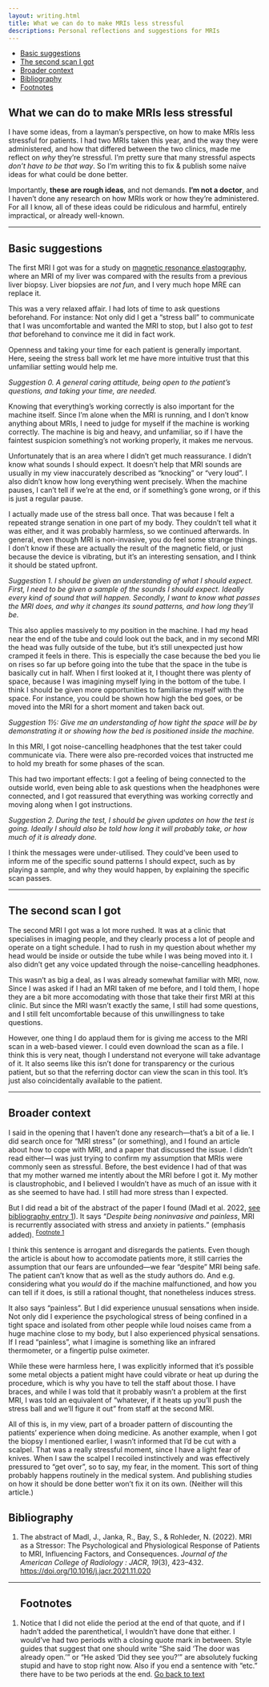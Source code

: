 ```yaml
---
layout: writing.html
title: What we can do to make MRIs less stressful
descriptions: Personal reflections and suggestions for MRIs
---
```


<nav id="left-comment">

- [Basic suggestions](#basic-suggestions)
- [The second scan I got](#the-second-scan-i-got)
- [Broader context](#broader-context)
- [Bibliography](#bibliography)
- [Footnotes](#footnotes)

</nav>

<article id="main-content">

# What we can do to make MRIs less stressful

I have some ideas, from a layman’s perspective, on how to make MRIs less
stressful for patients. I had two MRIs taken this year, and the way they
were administered, and how that differed between the two clinics, made
me reflect on *why* they’re stressful. I’m pretty sure that many
stressful aspects *don’t have to be that way*. So I’m writing this to
fix & publish some naïve ideas for what could be done better.

Importantly, **these are rough ideas**, and not demands. **I’m not a
doctor**, and I haven’t done any research on how MRIs work or how
they’re administered. For all I know, all of these ideas could be
ridiculous and harmful, entirely impractical, or already well-known.

---

<h2 class="background-heading" id="basic-suggestions"> Basic suggestions </h2>

The first MRI I got was for a study on [magnetic resonance
elastography](https://en.wikipedia.org/wiki/Magnetic_resonance_elastography),
where an MRI of my liver was compared with the results from a previous
liver biopsy. Liver biopsies are *not fun*, and I very much hope MRE can
replace it.

This was a very relaxed affair. I had lots of time to ask questions
beforehand. For instance: Not only did I get a “stress ball” to
communicate that I was uncomfortable and wanted the MRI to stop, but I
also got to *test that* beforehand to convince me it did in fact work.

Openness and taking your time for each patient is generally important.
Here, seeing the stress ball work let me have more intuitive trust that
this unfamiliar setting would help me.

_Suggestion 0. A general caring attitude, being open to the patient’s
questions, and taking your time, are needed._

Knowing that everything’s working correctly is also important for the
machine itself. Since I’m alone when the MRI is running, and I don’t
know anything about MRIs, I need to judge for myself if the machine is
working correctly. The machine is big and heavy, and unfamiliar, so if I
have the faintest suspicion something’s not working properly, it makes
me nervous.

Unfortunately that is an area where I didn’t get much reassurance. I
didn’t know what sounds I should expect. It doesn’t help that MRI sounds
are usually in my view inaccurately described as “knocking” or “very
loud”. I also didn’t know how long everything went precisely. When the
machine pauses, I can’t tell if we’re at the end, or if something’s gone
wrong, or if this is just a regular pause.

I actually made use of the stress ball once. That was because I felt a
repeated strange senation in one part of my body. They couldn’t tell
what it was either, and it was probably harmless, so we continued
afterwards. In general, even though MRI is non-invasive, you do feel
some strange things. I don’t know if these are actually the result of
the magnetic field, or just because the device is vibrating, but it’s an
interesting sensation, and I think it should be stated upfront.

_Suggestion 1. I should be given an understanding of what I should
expect. First, I need to be given a sample of the sounds I should
expect. Ideally every kind of sound that will happen. Secondly, I want
to know what passes the MRI does, and why it changes its sound patterns,
and how long they’ll be._

This also applies massively to my position in the machine. I had my head
near the end of the tube and could look out the back, and in my second
MRI the head was fully outside of the tube, but it’s still unexpected
just how cramped it feels in there. This is especially the case because
the bed you lie on rises so far up before going into the tube that the
space in the tube is basically cut in half. When I first looked at it, I
thought there was plenty of space, because I was imagining myself lying
in the bottom of the tube. I think I should be given more opportunities
to familiarise myself with the space. For instance, you could be shown
how high the bed goes, or be moved into the MRI for a short moment and
taken back out.

_Suggestion 1½: Give me an understanding of how tight the space will be
by demonstrating it or showing how the bed is positioned inside the
machine._

In this MRI, I got noise-cancelling headphones that the test taker could
communicate via. There were also pre-recorded voices that instructed me
to hold my breath for some phases of the scan.

This had two important effects: I got a feeling of being connected to
the outside world, even being able to ask questions when the headphones
were connected, and I got reassured that everything was working
correctly and moving along when I got instructions.

_Suggestion 2. During the test, I should be given updates on how the test
is going. Ideally I should also be told how long it will probably take,
or how much of it is already done._

I think the messages were under-utilised. They could’ve been used to
inform me of the specific sound patterns I should expect, such as by
playing a sample, and why they would happen, by explaining the specific
scan passes.

---

<h2 class="background-heading" id="the-second-scan-i-got"> The second scan I got </h2>

The second MRI I got was a lot more rushed. It was at a clinic that
specialises in imaging people, and they clearly process a lot of people
and operate on a tight schedule. I had to rush in my question about
whether my head would be inside or outside the tube while I was being
moved into it. I also didn’t get any voice updated through the
noise-cancelling headphones.

This wasn’t as big a deal, as I was already somewhat familiar with MRI,
now. Since I was asked if I had an MRI taken of me before, and I told
them, I hope they are a bit more accomodating with those that take their
first MRI at this clinic. But since the MRI wasn’t exactly the same, I
still had some questions, and I still felt uncomfortable because of this
unwillingness to take questions.

However, one thing I do applaud them for is giving me access to the MRI
scan in a web-based viewer. I could even download the scan as a file. I
think this is very neat, though I understand not everyone will take
advantage of it. It also seems like this isn’t done for transparency or
the curious patient, but so that the referring doctor can view the scan
in this tool. It’s just also coincidentally available to the patient.

---

<h2 class="background-heading" id="broader-context"> Broader context </h2>

I said in the opening that I haven’t done any research—that’s a bit of a
lie. I did search once for “MRI stress” (or something), and I found an
article about how to cope with MRI, and a paper that discussed the
issue. I didn’t read either—I was just trying to confirm my assumption
that MRIs were commonly seen as stressful. Before, the best evidence I
had of that was that my mother warned me intently about the MRI before I
got it. My mother is claustrophobic, and I believed I wouldn’t have as
much of an issue with it as she seemed to have had. I still had more
stress than I expected.

But I did read a bit of the abstract of the paper I found (Madl et al.
2022, [see bibliography entry 1](#bib-1)). It says <q>*Despite being noninvasive and
painless*, MRI is recurrently associated with stress and anxiety in
patients.</q> (emphasis added). <sup><a href="#footnote-1" id="footnote-1-ref-1">Footnote 1</a></sup>

I think this sentence is arrogant and disregards the patients. Even
though the article is about how to accomodate patients more, it still
carries the assumption that our fears are unfounded—we fear “despite”
MRI being safe. The patient can’t know that as well as the study authors
do. And e.g. considering what you *would* do if the machine
malfunctioned, and how you can tell if it does, is still a rational
thought, that nonetheless induces stress.

It also says “painless”. But I did experience unusual sensations when
inside. Not only did I experience the psychological stress of being
confined in a tight space and isolated from other people while loud
noises came from a huge machine close to my body, but I also experienced
physical sensations. If I read “painless”, what I imagine is something
like an infrared thermometer, or a fingertip pulse oximeter.

While these were harmless here, I was explicitly informed that it’s
possible some metal objects a patient might have could vibrate or heat
up during the procedure, which is why you have to tell the staff about
those. I have braces, and while I was told that it probably wasn’t a
problem at the first MRI, I was told an equivalent of “whatever, if it
heats up you’ll push the stress ball and we’ll figure it out” from staff
at the second MRI.

All of this is, in my view, part of a broader pattern of discounting the
patients’ experience when doing medicine. As another example, when I got
the biopsy I mentioned earlier, I wasn’t informed that I’d be cut with a
scalpel. That was a really stressful moment, since I have a light fear
of knives. When I saw the scalpel I recoiled instinctively and was
effectively pressured to “get over”, so to say, my fear, in the moment.
This sort of thing probably happens routinely in the medical system. And
publishing studies on how it should be done better won’t fix it on its
own. (Neither will this article.)

## Bibliography

<ol id="bib">

<li id="bib-1">

The abstract of Madl, J., Janka, R., Bay, S., & Rohleder, N.
(2022). MRI as a Stressor: The Psychological and Physiological Response
of Patients to MRI, Influencing Factors, and Consequences. *Journal of
the American College of Radiology : JACR*, *19*(3), 423–432.
https://doi.org/10.1016/j.jacr.2021.11.020

</li>

</ol>

<hr>

<aside id="footnotes">
<ol>

<h2> Footnotes </h2>

<li id="footnote-1">

Notice that I did not elide the period at the end of that quote,
and if I hadn’t added the parenthetical, I wouldn’t have done that
either. I would’ve had two periods with a closing quote mark in
between. Style guides that suggest that one should write “She said
‘The door was already open.’” or “He asked ‘Did they see you?’”
are absolutely fucking stupid and have to stop right now. Also if
you end a sentence with “etc.” there have to be two periods at the
end. [Go back to text](#footnote-1-ref-1)

</li>

</ol>
</aside>

</article>

